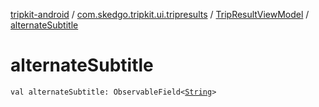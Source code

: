 [tripkit-android](../../index.md) / [com.skedgo.tripkit.ui.tripresults](../index.md) / [TripResultViewModel](index.md) / [alternateSubtitle](./alternate-subtitle.md)

# alternateSubtitle

`val alternateSubtitle: ObservableField<`[`String`](https://kotlinlang.org/api/latest/jvm/stdlib/kotlin/-string/index.html)`>`